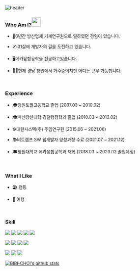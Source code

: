 ![header](https://capsule-render.vercel.app/api?type=waving&color=auto&height=300&section=header&text=Hi,%20I'm%20silbia&fontSize=90)

### Who Am I?<img src="https://raw.githubusercontent.com/MartinHeinz/MartinHeinz/master/wave.gif" width="30px" style="max-width: 100%;">
- 👔6년간 방산업체 기계연구원으로 일하였던 경험이 있습니다.

- ✍31살에 개발자의 길을 도전하고 있습니다.

- 🖥메카융합공학을 전공하고있습니다.

- 🚗🚗현재 경남 창원에서 거주중이지만 어디든 근무 가능합니다.
<br/>

### Experience
- 🎓창원토월고등학교 졸업 (2007.03 ~ 2010.02)

- 🎓마산창신대학 경찰행정학과 졸업 (2010.03 ~ 2013.02)

- ⚙대한시스텍(주) 주임연구원 (2015.06 ~ 2021.06)

- 📚비트캠프 SW 웹개발자 양성과정 수료 (2021.07 ~ 2021.12)

- 🎓창원대학교 메카융합공학과 재학 (2018.03 ~ 2023.02 졸업예정)
<br/>

### What I Like
- 🏖 캠핑

- 🚙 여행
<br/>

### Skill
<p>
  <img src="https://img.shields.io/badge/java-007396?style=for-the-badge&logo=java&logoColor=white"> 
  <img src="https://img.shields.io/badge/html5-E34F26?style=for-the-badge&logo=html5&logoColor=white"> 
  <img src="https://img.shields.io/badge/css-1572B6?style=for-the-badge&logo=css3&logoColor=white"> 
  <img src="https://img.shields.io/badge/javascript-F7DF1E?style=for-the-badge&logo=javascript&logoColor=black"> 
  <img src="https://img.shields.io/badge/jquery-0769AD?style=for-the-badge&logo=jquery&logoColor=white">
  <br/>
</p>
<p>
  <img src="https://img.shields.io/badge/oracle-F80000?style=for-the-badge&logo=oracle&logoColor=white"> 
  <img src="https://img.shields.io/badge/mysql-4479A1?style=for-the-badge&logo=mysql&logoColor=white">   
  <img src="https://img.shields.io/badge/spring-6DB33F?style=for-the-badge&logo=spring&logoColor=white"> 
  <img src="https://img.shields.io/badge/bootstrap-7952B3?style=for-the-badge&logo=bootstrap&logoColor=white">
  <br/>
</p>
<p>
  <img src="https://img.shields.io/badge/github-181717?style=for-the-badge&logo=github&logoColor=white">
  <img src="https://img.shields.io/badge/git-F05032?style=for-the-badge&logo=git&logoColor=white">
  <img src="https://img.shields.io/badge/notion-000000?style=for-the-badge&logo=notion&logoColor=white">
  <br/>
</p>


[![BIBI-CHOI's github stats](https://github-readme-stats.vercel.app/api/top-langs/?username=BIBI-CHOI&show_icons=true&hide_border=true&title_color=004386&icon_color=004386&layout=compact)](https://github.com/BIBI-CHOI)



 
